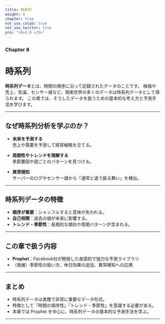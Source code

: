 ```yaml
---
title: 時系列
weight: 8
chapter: true
not_use_colab: true
not_use_twitter: true
pre: "<b>2.8 </b>"
---
```


### Chapter 8

# 時系列

<div class="pagetop-box">
  <p><b>時系列データ</b>とは、時間の順序に沿って記録されたデータのことです。  
  株価や売上、気温、センサー値など、現実世界の多くのデータは時系列データとして得られます。  
  この章では、そうしたデータを扱うための基本的な考え方と予測手法を学びます。</p>
</div>

---

## なぜ時系列分析を学ぶのか？

- **未来を予測する**  
  売上や需要を予測して経営戦略を立てる。  

- **周期性やトレンドを理解する**  
  季節要因や週ごとのパターンを見つける。  

- **異常検知**  
  サーバーのログやセンサー値から「通常と違う振る舞い」を検出。  

---

## 時系列データの特徴
- **順序が重要**：シャッフルすると意味が失われる。  
- **自己相関**：過去の値が未来に影響する。  
- **トレンド・季節性**：長期的な傾向や周期パターンが含まれる。  

---

## この章で扱う内容
- **Prophet**：Facebook社が開発した直感的で強力な予測ライブラリ  
- （発展）季節性の扱い方、休日効果の追加、異常検知への応用  

---

## まとめ
- 時系列データは実務で非常に重要なデータ形式。  
- 特徴として「時間の順序性」「トレンド・季節性」を意識する必要がある。  
- 本章では Prophet を中心に、時系列データの基本的な予測手法を学ぶ。  

---
